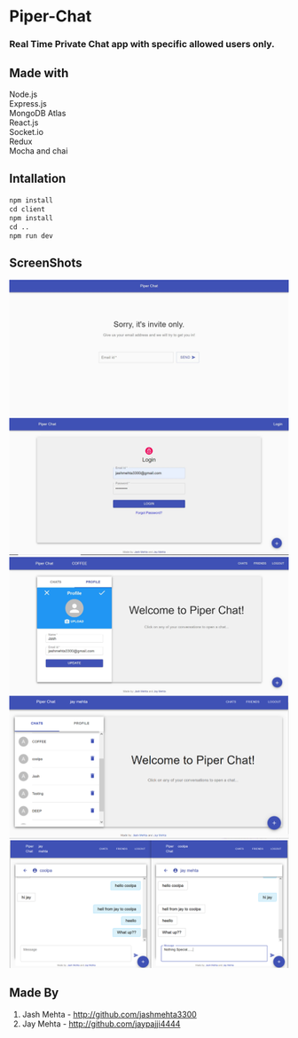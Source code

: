# Piper-Chat
### Real Time Private Chat app with specific allowed users only.

## Made with
 Node.js <br />
 Express.js <br />
 MongoDB Atlas <br /> 
 React.js <br />
 Socket.io <br />
 Redux <br />
 Mocha and chai

## Intallation 
```
npm install
cd client 
npm install 
cd ..
npm run dev
```

## ScreenShots
![](https://github.com/jashmehta3300/Screenshots/blob/master/Piper-Chat/invite.JPG)
![](https://github.com/jashmehta3300/Screenshots/blob/master/Piper-Chat/login.JPG)
![](https://github.com/jashmehta3300/Screenshots/blob/master/Piper-Chat/Profile.JPG)
![](https://github.com/jaypajji4444/Screenshots/blob/master/Piper/home%20chat.PNG)
![](https://github.com/jaypajji4444/Screenshots/blob/master/Piper/Capture.PNG)

## Made By
1) Jash Mehta - http://github.com/jashmehta3300
2) Jay Mehta - http://github.com/jaypajji4444
